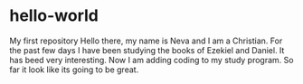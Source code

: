 # hello-world
My first repository
Hello there, my name is Neva and I am a Christian. For the past few days I have been studying the books of Ezekiel and Daniel. It has beed very interesting. Now I am adding coding to my study program. So far it look like its going to be great.
